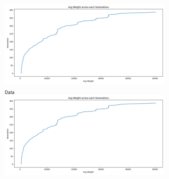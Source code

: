 ![Avg. Weight Across Each Generation](plots/avg_weight_across_generation.png)

Data
![Avg. Weight Across Each Generation](plots/avg_weight_across_generation.png)
